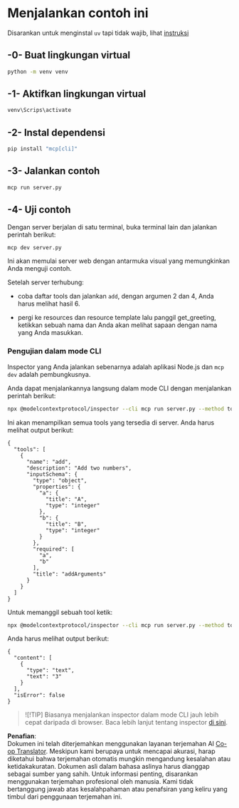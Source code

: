 <!--
CO_OP_TRANSLATOR_METADATA:
{
  "original_hash": "d0f0d7012325b286e4a717791b23ae7e",
  "translation_date": "2025-07-09T23:11:30+00:00",
  "source_file": "03-GettingStarted/01-first-server/solution/python/README.md",
  "language_code": "id"
}
-->
# Menjalankan contoh ini

Disarankan untuk menginstal `uv` tapi tidak wajib, lihat [instruksi](https://docs.astral.sh/uv/#highlights)

## -0- Buat lingkungan virtual

```bash
python -m venv venv
```

## -1- Aktifkan lingkungan virtual

```bash
venv\Scrips\activate
```

## -2- Instal dependensi

```bash
pip install "mcp[cli]"
```

## -3- Jalankan contoh


```bash
mcp run server.py
```

## -4- Uji contoh

Dengan server berjalan di satu terminal, buka terminal lain dan jalankan perintah berikut:

```bash
mcp dev server.py
```

Ini akan memulai server web dengan antarmuka visual yang memungkinkan Anda menguji contoh.

Setelah server terhubung:

- coba daftar tools dan jalankan `add`, dengan argumen 2 dan 4, Anda harus melihat hasil 6.

- pergi ke resources dan resource template lalu panggil get_greeting, ketikkan sebuah nama dan Anda akan melihat sapaan dengan nama yang Anda masukkan.

### Pengujian dalam mode CLI

Inspector yang Anda jalankan sebenarnya adalah aplikasi Node.js dan `mcp dev` adalah pembungkusnya.

Anda dapat menjalankannya langsung dalam mode CLI dengan menjalankan perintah berikut:

```bash
npx @modelcontextprotocol/inspector --cli mcp run server.py --method tools/list
```

Ini akan menampilkan semua tools yang tersedia di server. Anda harus melihat output berikut:

```text
{
  "tools": [
    {
      "name": "add",
      "description": "Add two numbers",
      "inputSchema": {
        "type": "object",
        "properties": {
          "a": {
            "title": "A",
            "type": "integer"
          },
          "b": {
            "title": "B",
            "type": "integer"
          }
        },
        "required": [
          "a",
          "b"
        ],
        "title": "addArguments"
      }
    }
  ]
}
```

Untuk memanggil sebuah tool ketik:

```bash
npx @modelcontextprotocol/inspector --cli mcp run server.py --method tools/call --tool-name add --tool-arg a=1 --tool-arg b=2
```

Anda harus melihat output berikut:

```text
{
  "content": [
    {
      "type": "text",
      "text": "3"
    }
  ],
  "isError": false
}
```

> ![!TIP]
> Biasanya menjalankan inspector dalam mode CLI jauh lebih cepat daripada di browser.
> Baca lebih lanjut tentang inspector [di sini](https://github.com/modelcontextprotocol/inspector).

**Penafian**:  
Dokumen ini telah diterjemahkan menggunakan layanan terjemahan AI [Co-op Translator](https://github.com/Azure/co-op-translator). Meskipun kami berupaya untuk mencapai akurasi, harap diketahui bahwa terjemahan otomatis mungkin mengandung kesalahan atau ketidakakuratan. Dokumen asli dalam bahasa aslinya harus dianggap sebagai sumber yang sahih. Untuk informasi penting, disarankan menggunakan terjemahan profesional oleh manusia. Kami tidak bertanggung jawab atas kesalahpahaman atau penafsiran yang keliru yang timbul dari penggunaan terjemahan ini.